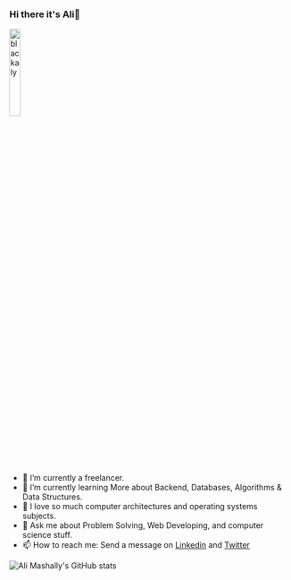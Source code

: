 ### Hi there it's Ali👋 

<img src="https://komarev.com/ghpvc/?username=blackaly&label=Profile%20views&color=A325E2&labelColor=FFFFFF&style=for-the-badge" alt="blackaly" width=20%/>
<!--
**ma7moud3zim/ma7moud3zim** is a ✨ _special_ ✨ repository because its `README.md` (this file) appears on your GitHub profile.
-->

- 🔭 I’m currently a freelancer.
- 🌱 I’m currently learning More about Backend, Databases, Algorithms & Data Structures.
- 🌱 I love so much computer architectures and operating systems subjects.
- 💬 Ask me about Problem Solving, Web Developing, and computer science stuff.
- 📫 How to reach me: Send a message on [Linkedin](https://www.linkedin.com/in/ali-mashally/) and [Twitter](https://twitter.com/ali_mashally)


![Ali Mashally's GitHub stats](https://github-readme-stats.vercel.app/api?username=blackaly&show_icons=true&theme=transparent)


